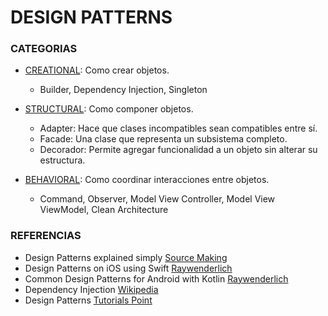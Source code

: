 # DESIGN PATTERNS #

### CATEGORIAS ###

* [CREATIONAL](https://github.com/richimf/DesignPatterns/blob/master/README-Creational.md): Como crear objetos.
  - Builder, Dependency Injection, Singleton

* [STRUCTURAL](https://github.com/richimf/DesignPatterns/blob/master/README-Structural.md): Como componer objetos.
  - Adapter: Hace que clases incompatibles sean compatibles entre sí.
  - Facade:  Una clase que representa un subsistema completo.
  - Decorador: Permite agregar funcionalidad a un objeto sin alterar su estructura.

* [BEHAVIORAL](https://github.com/richimf/DesignPatterns/blob/master/README-Behavioral.md): Como coordinar interacciones entre objetos.
  - Command, Observer, Model View Controller, Model View ViewModel, Clean Architecture


### REFERENCIAS ###
* Design Patterns explained simply [Source Making](https://sourcemaking.com/design_patterns)
* Design Patterns on iOS using Swift [Raywenderlich](https://www.raywenderlich.com/160651/design-patterns-ios-using-swift-part-12)
* Common Design Patterns for Android with Kotlin [Raywenderlich](https://www.raywenderlich.com/168038/common-design-patterns-android-kotlin)
* Dependency Injection [Wikipedia](https://en.wikipedia.org/wiki/Dependency_injection)
* Design Patterns [Tutorials Point](https://www.tutorialspoint.com/design_pattern/proxy_pattern.htm)








